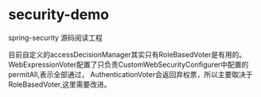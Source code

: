 # security-demo
spring-security 源码阅读工程

目前自定义的accessDecisionManager其实只有RoleBasedVoter是有用的。WebExpressionVoter配置了只负责CustomWebSecurityConfigurer中配置的permitAll,表示全部通过，
AuthenticationVoter会返回弃权票，所以主要取决于RoleBasedVoter,这里需要改进。
